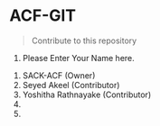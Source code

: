# ACF-GIT

> Contribute to this repository


1) Please Enter Your Name here.

1. SACK-ACF (Owner)
2. Seyed Akeel (Contributor)
3. Yoshitha Rathnayake (Contributor)
4.
5.



